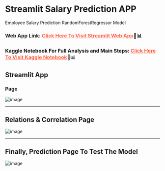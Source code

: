 # Streamlit Salary Prediction APP

Employee Salary Prediction RandomForestRegressor Model

### Web App Link: <a href = "https://employee-salary-prediction-nerktyf5jc2nvoktlyy6x2.streamlit.app/" style = "color: tomato">Click Here To Visit Streamlit Web App</a>🥰📊

### Kaggle Notebook For Full Analysis and Main Steps: <a href = "https://www.kaggle.com/code/muhammadehabmuhammad/employee-salary-prediction-streamlit-app" target="_blank" style = "color: tomato">Click Here To Visit Kaggle Notebook</a>🥰📊


## Streamlit App
### Page
![image](https://github.com/modyehab810/Employee-Salary-Prediction/assets/114261123/cd88495f-2789-4c90-b6bb-6057461dedd4)
<hr>

## Relations & Correlation Page
![image](https://github.com/modyehab810/Employee-Salary-Prediction/assets/114261123/64c10751-893f-46ef-aa8b-9a8a4d6217ff)
<hr>

## Finally, Prediction Page To Test The Model
![image](https://github.com/modyehab810/Employee-Salary-Prediction/assets/114261123/f5ff5be7-f1cc-430e-ab74-ba39b0c32344)
